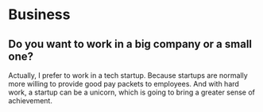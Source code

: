 # Business

## Do you want to work in a big company or a small one?

Actually, I prefer to work in a tech startup. Because startups are normally more willing to provide good pay packets to employees. And with hard work, a startup can be a unicorn, which is going to bring a greater sense of achievement.





